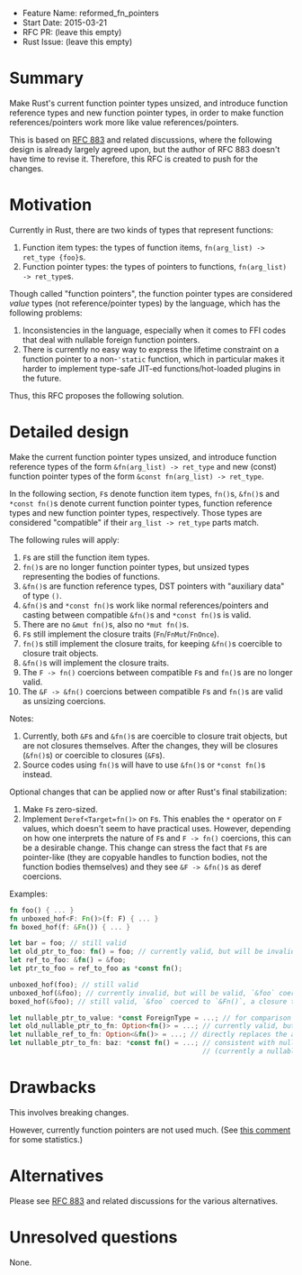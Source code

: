 - Feature Name: reformed_fn_pointers
- Start Date: 2015-03-21
- RFC PR: (leave this empty)
- Rust Issue: (leave this empty)

# Summary

Make Rust's current function pointer types unsized, and introduce function reference types and new function pointer types, in order to make function references/pointers work more like value references/pointers.

This is based on [RFC 883](https://github.com/rust-lang/rfcs/pull/883) and related discussions, where the following design is already largely agreed upon, but the author of RFC 883 doesn't have time to revise it. Therefore, this RFC is created to push for the changes.

# Motivation

Currently in Rust, there are two kinds of types that represent functions:

1. Function item types: the types of function items, `fn(arg_list) -> ret_type {foo}`s.
2. Function pointer types: the types of pointers to functions, `fn(arg_list) -> ret_type`s.

Though called "function pointers", the function pointer types are considered *value* types (not reference/pointer types) by the language, which has the following problems:

1. Inconsistencies in the language, especially when it comes to FFI codes that deal with nullable foreign function pointers. 
2. There is currently no easy way to express the lifetime constraint on a function pointer to a non-`'static` function, which in particular makes it harder to implement type-safe JIT-ed functions/hot-loaded plugins in the future.

Thus, this RFC proposes the following solution.

# Detailed design

Make the current function pointer types unsized, and introduce function reference types of the form `&fn(arg_list) -> ret_type` and new (const) function pointer types of the form `&const fn(arg_list) -> ret_type`.

In the following section, `F`s denote function item types, `fn()`s, `&fn()`s and `*const fn()`s denote current function pointer types, function reference types and new function pointer types, respectively. Those types are considered "compatible" if their `arg_list -> ret_type` parts match.

The following rules will apply:

1. `F`s are still the function item types.
2. `fn()`s are no longer function pointer types, but unsized types representing the bodies of functions.
3. `&fn()`s are function reference types, DST pointers with "auxiliary data" of type `()`.
4. `&fn()`s and `*const fn()`s work like normal references/pointers and casting between compatible `&fn()`s and `*const fn()`s is valid.
5. There are no `&mut fn()`s, also no `*mut fn()`s.
6. `F`s still implement the closure traits (`Fn`/`FnMut`/`FnOnce`).
7. `fn()`s still implement the closure traits, for keeping `&fn()`s coercible to closure trait objects.
8. `&fn()`s will implement the closure traits.
9. The `F -> fn()` coercions between compatible `F`s and `fn()`s are no longer valid.
10. The `&F -> &fn()` coercions between compatible `F`s and `fn()`s are valid as unsizing coercions.

Notes:

1. Currently, both `&F`s and `&fn()`s are coercible to closure trait objects, but are not closures themselves. After the changes, they will be closures (`&fn()`s) or coercible to closures (`&F`s).
2. Source codes using `fn()`s will have to use `&fn()`s or `*const fn()`s instead.

Optional changes that can be applied now or after Rust's final stabilization:

1. Make `F`s zero-sized.
2. Implement `Deref<Target=fn()>` on `F`s. This enables the `*` operator on `F` values, which doesn't seem to have practical uses. However, depending on how one interprets the nature of `F`s and `F -> fn()` coercions, this can be a desirable change. This change can stress the fact that `F`s are pointer-like (they are copyable handles to function bodies, not the function bodies themselves) and they see `&F -> &fn()`s as deref coercions.

Examples:

```rust
fn foo() { ... }
fn unboxed_hof<F: Fn()>(f: F) { ... }
fn boxed_hof(f: &Fn()) { ... }

let bar = foo; // still valid
let old_ptr_to_foo: fn() = foo; // currently valid, but will be invalid
let ref_to_foo: &fn() = &foo;
let ptr_to_foo = ref_to_foo as *const fn();

unboxed_hof(foo); // still valid
unboxed_hof(&foo); // currently invalid, but will be valid, `&foo` coerced to `&fn()`, a closure
boxed_hof(&foo); // still valid, `&foo` coerced to `&Fn()`, a closure trait object

let nullable_ptr_to_value: *const ForeignType = ...; // for comparison
let old_nullable_ptr_to_fn: Option<fn()> = ...; // currently valid, but a workaround, will be invalid
let nullable_ref_to_fn: Option<&fn()> = ...; // directly replaces the above after the changes
let nullable_ptr_to_fn: baz: *const fn() = ...; // consistent with nullable value pointers after the changes
                                                // (currently a nullable pointer to a non-null function pointer, not to a function)
```

# Drawbacks

This involves breaking changes.

However, currently function pointers are not used much. (See [this comment](https://github.com/rust-lang/rfcs/pull/883#issuecomment-76291284) for some statistics.)

# Alternatives

Please see [RFC 883](https://github.com/rust-lang/rfcs/pull/883) and related discussions for the various alternatives.

# Unresolved questions

None.
